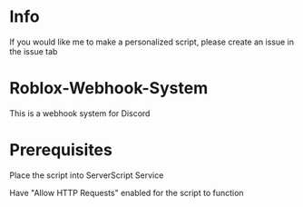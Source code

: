# Info

If you would like me to make a personalized script, please create an issue in the issue tab


# Roblox-Webhook-System

This is a webhook system for Discord

# Prerequisites

Place the script into ServerScript Service

Have "Allow HTTP Requests" enabled for the script to function
